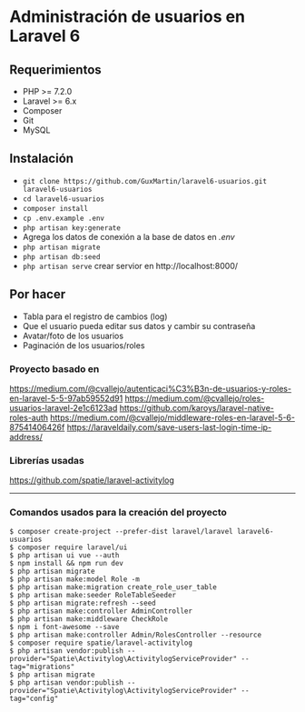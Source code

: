 # Administración de usuarios en Laravel 6

## Requerimientos
* PHP >= 7.2.0
* Laravel >= 6.x
* Composer
* Git
* MySQL

## Instalación

* `git clone https://github.com/GuxMartin/laravel6-usuarios.git laravel6-usuarios`
* `cd laravel6-usuarios`
* `composer install`
* `cp .env.example .env`
* `php artisan key:generate`
*  Agrega los datos de conexión a la base de datos en *.env*
* `php artisan migrate`
* `php artisan db:seed`
* `php artisan serve` crear servior en http://localhost:8000/


## Por hacer
* Tabla para el registro de cambios (log)
* Que el usuario pueda editar sus datos y cambir su contraseña
* Avatar/foto de los usuarios
* Paginación de los usuarios/roles

### Proyecto basado en
https://medium.com/@cvallejo/autenticaci%C3%B3n-de-usuarios-y-roles-en-laravel-5-5-97ab59552d91
https://medium.com/@cvallejo/roles-usuarios-laravel-2e1c6123ad
https://github.com/karoys/laravel-native-roles-auth
https://medium.com/@cvallejo/middleware-roles-en-laravel-5-6-87541406426f
https://laraveldaily.com/save-users-last-login-time-ip-address/

### Librerías usadas
https://github.com/spatie/laravel-activitylog

---

### Comandos usados para la creación del proyecto
```
$ composer create-project --prefer-dist laravel/laravel laravel6-usuarios
$ composer require laravel/ui
$ php artisan ui vue --auth
$ npm install && npm run dev
$ php artisan migrate
$ php artisan make:model Role -m
$ php artisan make:migration create_role_user_table
$ php artisan make:seeder RoleTableSeeder
$ php artisan migrate:refresh --seed
$ php artisan make:controller AdminController
$ php artisan make:middleware CheckRole
$ npm i font-awesome --save
$ php artisan make:controller Admin/RolesController --resource
$ composer require spatie/laravel-activitylog
$ php artisan vendor:publish --provider="Spatie\Activitylog\ActivitylogServiceProvider" --tag="migrations"
$ php artisan migrate
$ php artisan vendor:publish --provider="Spatie\Activitylog\ActivitylogServiceProvider" --tag="config"
```
